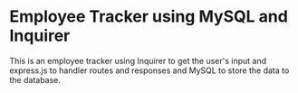 # Employee Tracker using MySQL and Inquirer

This is an employee tracker using Inquirer to get the user's input and express.js to handler routes and responses and MySQL to store the data to the database.


